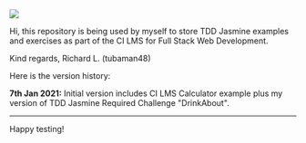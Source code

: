 <img src="https://codeinstitute.s3.amazonaws.com/fullstack/ci_logo_small.png" style="margin: 0;">

Hi, this repository is being used by myself to store TDD Jasmine examples and exercises as part of the CI LMS for Full Stack Web Development.

Kind regards,
     Richard L. (tubaman48)

Here is the version history:

**7th Jan 2021:** Initial version includes CI LMS Calculator example plus my version of TDD Jasmine Required Challenge "DrinkAbout".

--------

Happy testing!
